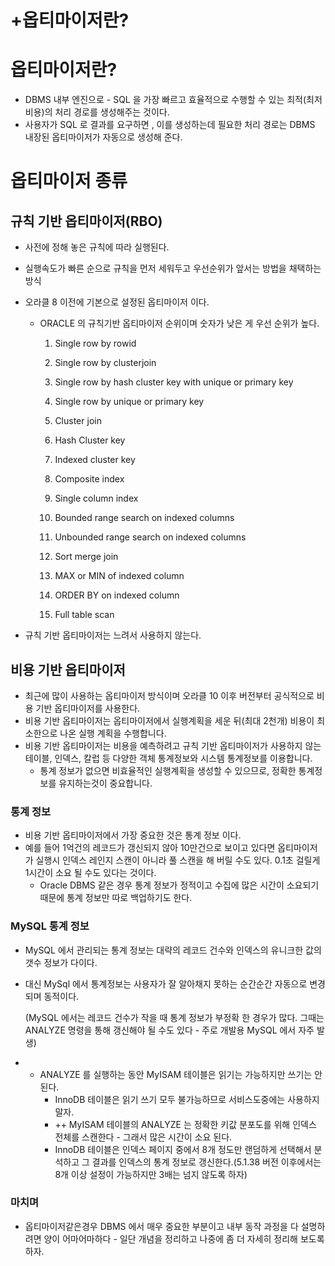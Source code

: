 # +옵티마이저란?

# 옵티마이저란?

- DBMS 내부 엔진으로 - SQL 을 가장 빠르고 효율적으로 수행할 수 있는 최적(최저비용)의 처리 경로를 생성해주는 것이다.
- 사용자가 SQL 로 결과를 요구하면 , 이를 생성하는데 필요한 처리 경로는 DBMS 내장된 옵티마이저가 자동으로 생성해 준다.

# 옵티마이저 종류

## 규칙 기반 옵티마이저(RBO)

- 사전에 정해 놓은 규칙에 따라 실행된다.
- 실행속도가 빠른 순으로 규칙을 먼저 세워두고 우선순위가 앞서는 방법을 채택하는 방식
- 오라클 8 이전에 기본으로 설정된 옵티마이저 이다.
    - ORACLE 의 규칙기반 옵티마이저 순위이며 숫자가 낮은 게 우선 순위가 높다.

        1. Single row by rowid

        2. Single row by clusterjoin

        3. Single row by hash cluster key with unique or primary key

        4. Single row by unique or primary key

        5. Cluster join

        6. Hash Cluster key

        7. Indexed cluster key

        8. Composite index

        9. Single column index

        10. Bounded range search on indexed columns

        11. Unbounded range search on indexed columns

        12. Sort merge join

        13. MAX or MIN of indexed column

        14. ORDER BY on indexed column

        15. Full table scan

- 규칙 기반 옵티마이저는 느려서 사용하지 않는다.

## 비용 기반 옵티마이저

- 최근에 많이 사용하는 옵티마이저 방식이며 오라클 10 이후 버전부터 공식적으로 비용 기반 옵티마이저를 사용한다.
- 비용 기반 옵티마이저는 옵티마이저에서 실행계획을 세운 뒤(최대 2천개) 비용이 최소한으로 나온 실행 계획을 수행합니다.
- 비용 기반 옵티마이저는 비용을 예측하려고 규칙 기반 옵티마이저가 사용하지 않는 테이블, 인덱스, 칼럽 등 다양한 객체 통계정보와 시스템 통계정보를 이용합니다.
    - 통계 정보가 없으면 비효율적인 실행계획을 생성할 수 있으므로, 정확한 통계정보를 유지하는것이 중요합니다.

### 통계 정보

- 비용 기반 옵티마이저에서 가장 중요한 것은 통계 정보 이다.
- 예를 들어 1억건의 레코드가 갱신되지 않아 10만건으로 보이고 있다면 옵티마이저가 실행시 인덱스 레인지 스캔이 아니라 풀 스캔을 해 버릴 수도 있다. 0.1초 걸릴게 1시간이 소요 될 수도 있다는 것이다.
    - Oracle DBMS 같은 경우 통계 정보가 정적이고 수집에 많은 시간이 소요되기 때문에 통계 정보만 따로 백업하기도 한다.

### MySQL 통계 정보

- MySQL 에서 관리되는 통계 정보는 대략의 레코드 건수와 인덱스의 유니크한 값의 갯수 정보가 다이다.
- 대신 MySql 에서 통계정보는 사용자가 잘 알아채지 못하는 순간순간 자동으로 변경되며 동적이다.

    (MySQL 에서는 레코드 건수가 작을 때 통계 정보가 부정확 한 경우가 많다. 그때는 ANALYZE 명령을 통해 갱신해야 될 수도 있다 - 주로 개발용 MySQL 에서 자주 발생)

- + ANALYZE 를 실행하는 동안 MyISAM 테이블은 읽기는 가능하지만 쓰기는 안된다.
    - InnoDB 테이블은 읽기 쓰기 모두 불가능하므로 서비스도중에는 사용하지 말자.
    - ++ MyISAM 테이블의 ANALYZE 는 정확한 키값 분포도를 위해 인덱스 전체를 스캔한다 - 그래서 많은 시간이 소요 된다.
    - InnoDB 테이블은 인덱스 페이지 중에서 8개 정도만 랜덤하게 선택해서 분석하고 그 결과를 인덱스의 통계 정보로 갱신한다.(5.1.38 버전 이후에서는 8개 이상 설정이 가능하지만 3배는 넘지 않도록 하자)

### 마치며

- 옵티마이저같은경우 DBMS 에서 매우 중요한 부분이고 내부 동작 과정을 다 설명하려면 양이 어마어마하다 - 일단 개념을 정리하고 나중에 좀 더 자세히 정리해 보도록 하자.